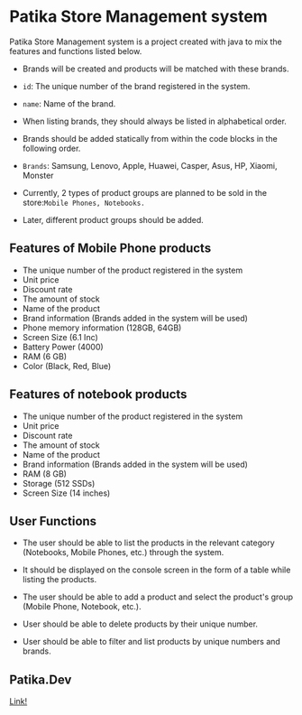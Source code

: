 # Patika Store Management system

Patika Store Management system is a project created with java to mix the features and functions listed below.

- Brands will be created and products will be matched with these brands.

- `id`: The unique number of the brand registered in the system.

- `name`: Name of the brand.

- When listing brands, they should always be listed in alphabetical order.

- Brands should be added statically from within the code blocks in the following order.

- `Brands`: Samsung, Lenovo, Apple, Huawei, Casper, Asus, HP, Xiaomi, Monster

- Currently, 2 types of product groups are planned to be sold in the store:`Mobile Phones, Notebooks.`

- Later, different product groups should be added.

## Features of Mobile Phone products

- The unique number of the product registered in the system
- Unit price
- Discount rate
- The amount of stock
- Name of the product
- Brand information (Brands added in the system will be used)
- Phone memory information (128GB, 64GB)
- Screen Size (6.1 Inc)
- Battery Power (4000)
- RAM (6 GB)
- Color (Black, Red, Blue)

## Features of notebook products

- The unique number of the product registered in the system
- Unit price
- Discount rate
- The amount of stock
- Name of the product
- Brand information (Brands added in the system will be used)
- RAM (8 GB)
- Storage (512 SSDs)
- Screen Size (14 inches)

## User Functions

- The user should be able to list the products in the relevant category (Notebooks, Mobile Phones, etc.) through the system.

- It should be displayed on the console screen in the form of a table while listing the products.

- The user should be able to add a product and select the product's group (Mobile Phone, Notebook, etc.).

- User should be able to delete products by their unique number.

- User should be able to filter and list products by unique numbers and brands.

## Patika.Dev

[Link!](https://app.patika.dev/courses/java-102/odev-patika-store)
